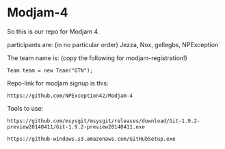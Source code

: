 Modjam-4
=======

So this is our repo for Modjam 4.

participants are: (in no particular order)
Jezza, Nox, gellegbs, NPException

The team name is: (copy the following for modjam-registration!)
```
Team team = new Team("GTN");
```


Repo-link for modjam signup is this:
```
https://github.com/NPException42/Modjam-4
```


Tools to use:
```
https://github.com/msysgit/msysgit/releases/download/Git-1.9.2-preview20140411/Git-1.9.2-preview20140411.exe

https://github-windows.s3.amazonaws.com/GitHubSetup.exe
```
